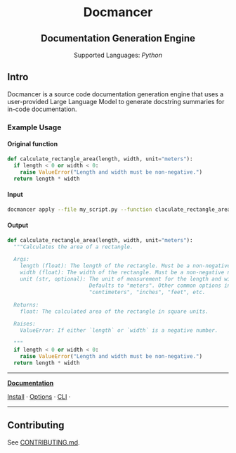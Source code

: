 <h1 align="center">Docmancer</h1><h2 align="center"> Documentation Generation Engine</h2>

<p align="center">
Supported Languages:
  <em>
    Python
  </em>
</p>

## Intro

Docmancer is a source code documentation generation engine that uses a user-provided Large Language Model to generate docstring summaries for in-code documentation.

### Example Usage

#### Original function

```py
def calculate_rectangle_area(length, width, unit="meters"):
  if length < 0 or width < 0:
    raise ValueError("Length and width must be non-negative.")
  return length * width
```

#### Input

```bash
docmancer apply --file my_script.py --function claculate_rectangle_area --style "PEP" --Force True
```

#### Output

```py
def calculate_rectangle_area(length, width, unit="meters"):
  """Calculates the area of a rectangle.

  Args:
    length (float): The length of the rectangle. Must be a non-negative number.
    width (float): The width of the rectangle. Must be a non-negative number.
    unit (str, optional): The unit of measurement for the length and width.
                          Defaults to "meters". Other common options include
                          "centimeters", "inches", "feet", etc.

  Returns:
    float: The calculated area of the rectangle in square units.

  Raises:
    ValueError: If either `length` or `width` is a negative number.

  """
  if length < 0 or width < 0:
    raise ValueError("Length and width must be non-negative.")
  return length * width
```

---

**[Documentation](docs/)**

[Install](docs/install) ·
[Options](docs/options) ·
[CLI](docs/cli) ·

---

## Contributing

See [CONTRIBUTING.md](CONTRIBUTING.md).
